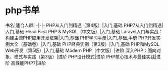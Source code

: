 # php书单

书名|适合人群|
-|-|-
PHP从入门到精通（第4版）|入门,基础
PHP7从入门到精通|入门,基础
Head First PHP & MySQL（中文版）|入门,基础
Laravel入门与实战：构建主流PHP应用开发框架|入门,基础
PHP学习手册|入门,基础,手册
PHP开发实例大全（基础卷）|入门,基础
PHP经典实例（第3版）|入门,基础
PHP和MySQL Web开发（第5版）|入门,基础
Modern PHP（中文版）|进阶
深入PHP：面向对象、模式与实践（第3版）|进阶
PHP设计模式|进阶
PHP核心技术与最佳实践|进阶
高性能PHP7|进阶
